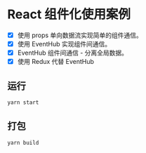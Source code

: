 # React 组件化使用案例

- [x] 使用 props 单向数据流实现简单的组件通信。
- [x] 使用 EventHub 实现组件间通信。
- [x] EventHub 组件间通信 - 分离全局数据。
- [x] 使用 Redux 代替 EventHub

## 运行

```sh
yarn start
```

## 打包

```sh
yarn build
```